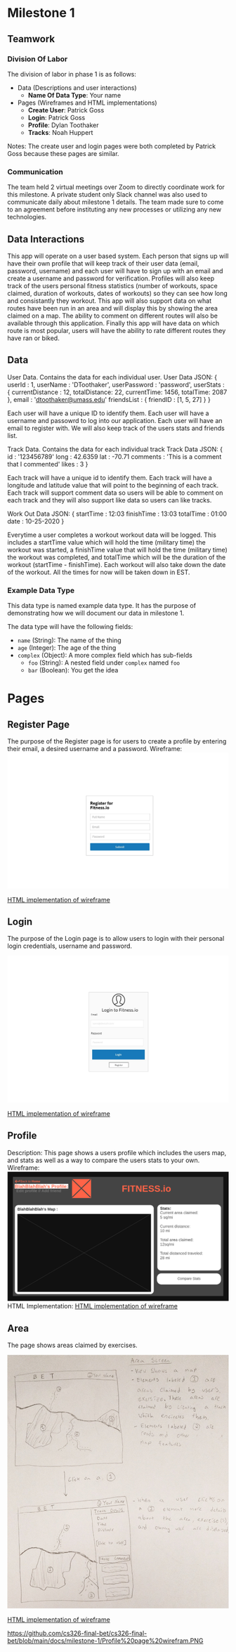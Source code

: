 # Milestone 1
## Teamwork
### Division Of Labor
The division of labor in phase 1 is as follows:

- Data (Descriptions and user interactions)
  - **Name Of Data Type**: Your name
- Pages (Wireframes and HTML implementations)
  - **Create User**: Patrick Goss
  - **Login**: Patrick Goss
  - **Profile**: Dylan Toothaker
  - **Tracks**: Noah Huppert
  
Notes: The create user and login pages were both completed by Patrick Goss 
because these pages are similar. 

### Communication
The team held 2 virtual meetings over Zoom to directly coordinate work for this 
milestone. A private student only Slack channel was also used to communicate 
daily about milestone 1 details. The team made sure to come to an agreement 
before instituting any new processes or utilizing any new technologies.

## Data Interactions
This app will operate on a user based system. Each person that signs up will have their own profile that will keep track of their user data (email, password, username) and each user will have to sign up with an email and create a username and password for verification. Profiles will also keep track of the users personal fitness statistics (number of workouts, space claimed, duration of workouts, dates of workouts) so they can see how long and consistantly they workout. This app will also support data on what routes have been run in an area and will display this by showing the area claimed on a map. The ability to comment on different routes will also be available through this application. Finally this app will have data on which route is most popular, users will have the ability to rate different routes they have ran or biked.

## Data

User Data. Contains the data for each individual user.
User Data JSON: 
{
  userId : 1,
  userName : 'DToothaker',
  userPassword : 'password',
  userStats : {
      currentDistance : 12,
      totalDistance: 22,
      currentTime: 1456,
      totalTime: 2087
  },
  email : 'dtoothaker@umass.edu'
  friendsList : {
     friendID : [1, 5, 27]
  }
}

Each user will have a unique ID to identify them. Each user will have a username and passowrd to log into our application. Each user will have an email to register with.
We will also keep track of the users stats and friends list.

Track Data. Contains the data for each individual track
Track Data JSON:
{
  id : '123456789'
  long : 42.6359
  lat : -70.71
  comments : 'This is a comment that I commented'
  likes : 3
}

Each track will have a unique id to identify them. Each track will have a longitude and latitude value that will point to the beginning of each track. Each track will support comment data so users will be able to comment on each track and they will also support like data so users can like tracks.

Work Out Data JSON:
{
  startTime : 12:03
  finishTime : 13:03
  totalTime : 01:00
  date : 10-25-2020
}

Everytime a user completes a workout workout data will be logged. This includes a startTime value which will hold the time (military time) the workout was started, a finishTime value that will hold the time (military time) the workout was completed, and totalTime which will be the duration of the workout (startTime - finishTime). Each workout will also take down the date of the workout. All the times for now will be taken down in EST.

### Example Data Type
This data type is named example data type. It has the purpose of demonstrating 
how we will document our data in milestone 1.

The data type will have the following fields:

- `name` (String): The name of the thing
- `age` (Integer): The age of the thing
- `complex` (Object): A more complex field which has sub-fields
  - `foo` (String): A nested field under `complex` named `foo`
  - `bar` (Boolean): You get the idea

# Pages
## Register Page 

The purpose of the Register page is for users to create a profile by entering their email, a desired username and a password.
Wireframe:
![Register Page](./ProjectRegisterWireframe.JPG)

[HTML implementation of wireframe](../../register.html)


## Login

The purpose of the Login page is to allow users to login with their personal login credentials, username and password.

![Register Page](./ProjectLoginWireframe.JPG)

[HTML implementation of wireframe](../../login.html)

## Profile 
Description:
This page shows a users profile which includes the users map, and stats 
as well as a way to compare the users stats to your own.
Wireframe:
![Register Page](./ProfilePageWireframe.PNG)
HTML Implementation:
[HTML implementation of wireframe](../../profile.html)

## Area
The page shows areas claimed by exercises.

![Wireframe of area page](./area-wireframe.jpg)  

[HTML implementation of wireframe](../../area.html)



https://github.com/cs326-final-bet/cs326-final-bet/blob/main/docs/milestone-1/Profile%20page%20wirefram.PNG
